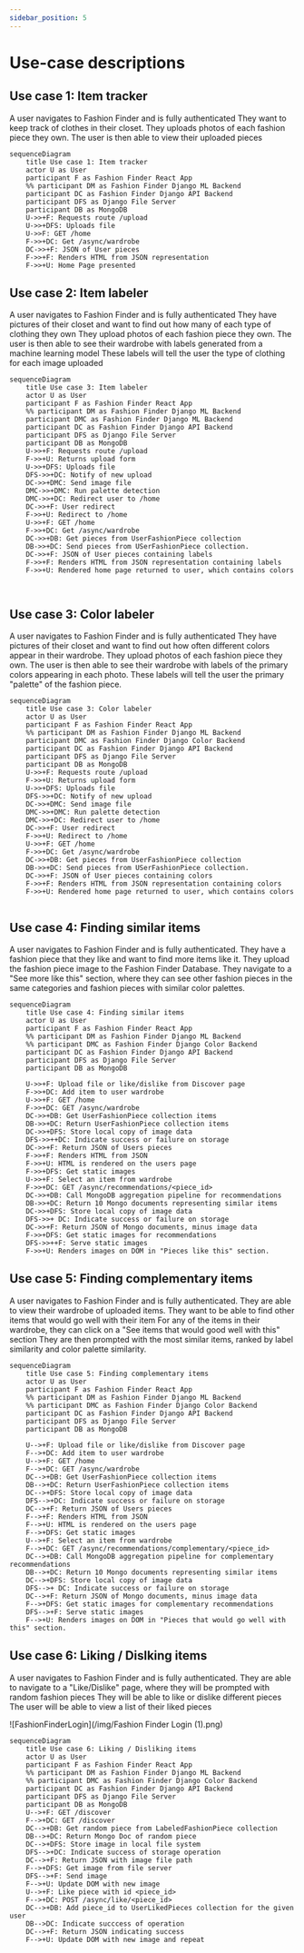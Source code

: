 ```yaml
---
sidebar_position: 5
---
```


# Use-case descriptions

## Use case 1: Item tracker  

A user navigates to Fashion Finder and is fully authenticated
They want to keep track of clothes in their closet.
They uploads photos of each fashion piece they own.
The user is then able to view their uploaded pieces
```mermaid
sequenceDiagram
    title Use case 1: Item tracker
    actor U as User
    participant F as Fashion Finder React App
    %% participant DM as Fashion Finder Django ML Backend
    participant DC as Fashion Finder Django API Backend
    participant DFS as Django File Server
    participant DB as MongoDB
    U->>+F: Requests route /upload
    U->>+DFS: Uploads file
    U->>F: GET /home
    F->>+DC: Get /async/wardrobe
    DC->>+F: JSON of User pieces
    F->>+F: Renders HTML from JSON representation 
    F->>+U: Home Page presented
```
## Use case 2: Item labeler

A user navigates to Fashion Finder and is fully authenticated
They have pictures of their closet and want to find out how many of each type of clothing they own
They upload photos of each fashion piece they own.
The user is then able to see their wardrobe with labels generated from a machine learning model
These labels will tell the user the type of clothing for each image uploaded 

```mermaid
sequenceDiagram
    title Use case 3: Item labeler
    actor U as User
    participant F as Fashion Finder React App
    %% participant DM as Fashion Finder Django ML Backend
    participant DMC as Fashion Finder Django ML Backend
    participant DC as Fashion Finder Django API Backend
    participant DFS as Django File Server
    participant DB as MongoDB
    U->>+F: Requests route /upload
    F->>+U: Returns upload form
    U->>+DFS: Uploads file
    DFS->>+DC: Notify of new upload
    DC->>+DMC: Send image file
    DMC->>+DMC: Run palette detection
    DMC->>+DC: Redirect user to /home
    DC->>+F: User redirect
    F->>+U: Redirect to /home
    U->>+F: GET /home
    F->>+DC: Get /async/wardrobe
    DC->>+DB: Get pieces from UserFashionPiece collection
    DB->>+DC: Send pieces from USerFashionPiece collection.
    DC->>+F: JSON of User pieces containing labels
    F->>+F: Renders HTML from JSON representation containing labels
    F->>+U: Rendered home page returned to user, which contains colors



```
## Use case 3: Color labeler

A user navigates to Fashion Finder and is fully authenticated
They have pictures of their closet and want to find out how often different colors appear in their wardrobe.
They upload photos of each fashion piece they own.
The user is then able to see their wardrobe with labels of the primary colors appearing in each photo.
These labels will tell the user the primary "palette" of the fashion piece.
```mermaid
sequenceDiagram
    title Use case 3: Color labeler
    actor U as User
    participant F as Fashion Finder React App
    %% participant DM as Fashion Finder Django ML Backend
    participant DMC as Fashion Finder Django Color Backend
    participant DC as Fashion Finder Django API Backend
    participant DFS as Django File Server
    participant DB as MongoDB
    U->>+F: Requests route /upload
    F->>+U: Returns upload form
    U->>+DFS: Uploads file
    DFS->>+DC: Notify of new upload
    DC->>+DMC: Send image file
    DMC->>+DMC: Run palette detection
    DMC->>+DC: Redirect user to /home
    DC->>+F: User redirect
    F->>+U: Redirect to /home
    U->>+F: GET /home
    F->>+DC: Get /async/wardrobe
    DC->>+DB: Get pieces from UserFashionPiece collection
    DB->>+DC: Send pieces from USerFashionPiece collection.
    DC->>+F: JSON of User pieces containing colors
    F->>+F: Renders HTML from JSON representation containing colors
    F->>+U: Rendered home page returned to user, which contains colors


```


## Use case 4: Finding similar items
A user navigates to Fashion Finder and is fully authenticated.
They have a fashion piece that they like and want to find more items like it.
They upload the fashion piece image to the Fashion Finder Database.
They navigate to a "See more like this" section, where they can see other fashion pieces in the same categories and fashion pieces with similar color palettes. 
```mermaid
sequenceDiagram
    title Use case 4: Finding similar items
    actor U as User
    participant F as Fashion Finder React App
    %% participant DM as Fashion Finder Django ML Backend
    %% participant DMC as Fashion Finder Django Color Backend
    participant DC as Fashion Finder Django API Backend
    participant DFS as Django File Server
    participant DB as MongoDB

    U->>+F: Upload file or like/dislike from Discover page
    F->>+DC: Add item to user wardrobe
    U->>+F: GET /home
    F->>+DC: GET /async/wardrobe
    DC->>+DB: Get UserFashionPiece collection items
    DB->>+DC: Return UserFashionPiece collection items
    DC->>+DFS: Store local copy of image data
    DFS->>++DC: Indicate success or failure on storage 
    DC->>+F: Return JSON of Users pieces
    F->>+F: Renders HTML from JSON
    F->>+U: HTML is rendered on the users page
    F->>+DFS: Get static images
    U->>+F: Select an item from wardrobe
    F->>+DC: GET /async/recommendations/<piece_id>
    DC->>+DB: Call MongoDB aggregation pipeline for recommendations
    DB->>+DC: Return 10 Mongo documents representing similar items
    DC->>+DFS: Store local copy of image data
    DFS->>+ DC: Indicate success or failure on storage
    DC->>+F: Return JSON of Mongo documents, minus image data
    F->>+DFS: Get static images for recommendations
    DFS->>++F: Serve static images
    F->>+U: Renders images on DOM in "Pieces like this" section.
```
## Use case 5: Finding complementary items
A user navigates to Fashion Finder and is fully authenticated.
They are able to view their wardrobe of uploaded items.
They want to be able to find other items that would go well with their item
For any of the items in their wardrobe, they can click on a "See items that would good well with this" section
They are then prompted with the most similar items, ranked by label similarity and color palette similarity. 
```mermaid
sequenceDiagram
    title Use case 5: Finding complementary items
    actor U as User
    participant F as Fashion Finder React App
    %% participant DM as Fashion Finder Django ML Backend
    %% participant DMC as Fashion Finder Django Color Backend
    participant DC as Fashion Finder Django API Backend
    participant DFS as Django File Server
    participant DB as MongoDB

    U-->+F: Upload file or like/dislike from Discover page
    F-->+DC: Add item to user wardrobe
    U-->+F: GET /home
    F-->+DC: GET /async/wardrobe
    DC-->+DB: Get UserFashionPiece collection items
    DB-->+DC: Return UserFashionPiece collection items
    DC-->+DFS: Store local copy of image data
    DFS-->+DC: Indicate success or failure on storage 
    DC-->+F: Return JSON of Users pieces
    F-->+F: Renders HTML from JSON
    F-->+U: HTML is rendered on the users page
    F-->+DFS: Get static images
    U-->+F: Select an item from wardrobe
    F-->+DC: GET /async/recommendations/complementary/<piece_id>
    DC-->+DB: Call MongoDB aggregation pipeline for complementary recommendations
    DB-->+DC: Return 10 Mongo documents representing similar items
    DC-->+DFS: Store local copy of image data
    DFS-->+ DC: Indicate success or failure on storage
    DC-->+F: Return JSON of Mongo documents, minus image data
    F-->+DFS: Get static images for complementary recommendations
    DFS-->+F: Serve static images
    F-->+U: Renders images on DOM in "Pieces that would go well with this" section.

```
## Use case 6: Liking / Dislking items  
A user navigates to Fashion Finder and is fully authenticated.
They are able to navigate to a "Like/Dislike" page, where they will be prompted with random fashion pieces
They will be able to like or dislike different pieces
The user will be able to view a list of their liked pieces

![FashionFinderLogin](/img/Fashion Finder Login (1).png)
```mermaid
sequenceDiagram
    title Use case 6: Liking / Disliking items
    actor U as User
    participant F as Fashion Finder React App
    %% participant DM as Fashion Finder Django ML Backend
    %% participant DMC as Fashion Finder Django Color Backend
    participant DC as Fashion Finder Django API Backend
    participant DFS as Django File Server
    participant DB as MongoDB
    U-->+F: GET /discover
    F-->+DC: GET /discover
    DC-->+DB: Get random piece from LabeledFashionPiece collection
    DB-->+DC: Return Mongo Doc of random piece
    DC-->+DFS: Store image in local file system
    DFS-->+DC: Indicate success of storage operation
    DC-->+F: Return JSON with image file path
    F-->+DFS: Get image from file server
    DFS-->+F: Send image
    F-->+U: Update DOM with new image
    U-->+F: Like piece with id <piece_id>
    F-->+DC: POST /async/like/<piece_id>
    DC-->+DB: Add piece_id to UserLikedPieces collection for the given user
    DB-->DC: Indicate succcess of operation 
    DC-->+F: Return JSON indicating success
    F-->+U: Update DOM with new image and repeat 
```
